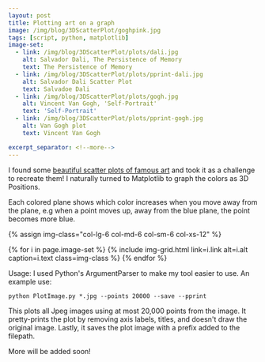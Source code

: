 ```yaml
---
layout: post
title: Plotting art on a graph
image: /img/blog/3DScatterPlot/goghpink.jpg
tags: [script, python, matplotlib]
image-set:
  - link: /img/blog/3DScatterPlot/plots/dali.jpg
    alt: Salvador Dali, The Persistence of Memory
    text: The Persistence of Memory
  - link: /img/blog/3DScatterPlot/plots/pprint-dali.jpg
    alt: Salvador Dali Scatter Plot
    text: Salvadoe Dali
  - link: /img/blog/3DScatterPlot/plots/gogh.jpg
    alt: Vincent Van Gogh, 'Self-Portrait'
    text: 'Self-Portrait'
  - link: /img/blog/3DScatterPlot/plots/pprint-gogh.jpg
    alt: Van Gogh plot
    text: Vincent Van Gogh

excerpt_separator: <!--more-->
---
```


I found some <a href="https://imgur.com/a/aRBd1" target="_blank">beautiful scatter
plots of famous art</a> and took it as a challenge to recreate them! I naturally
turned to Matplotlib to graph the colors as 3D Positions.
<!--more-->
Each colored plane shows which color increases when you move away from the plane,
e.g when a point moves up, away from the blue plane, the point becomes more blue.

<!-- class="col-lg-8 col-lg-offset-2 col-md-10 col-md-offset-1" -->
{% assign img-class="col-lg-6 col-md-6 col-sm-6 col-xs-12" %}
<!-- <div class="container mx-auto"> -->
  <div class="row">
    {% for i in page.image-set %}
      {% include img-grid.html link=i.link alt=i.alt caption=i.text class=img-class %}
    {% endfor %}
  </div>
<!-- </div> -->

Usage:  I used Python's ArgumentParser to make my tool easier to use. An example use:

```
python PlotImage.py *.jpg --points 20000 --save --pprint
```
This plots all Jpeg images using at most 20,000 points from the image. It pretty-prints
the plot by removing axis labels, titles, and doesn't draw the original image.
Lastly, it saves the plot image with a prefix added to the filepath.


More will be added soon!

<!-- Images in bootstrap grids -->

<!-- Code samples -->
